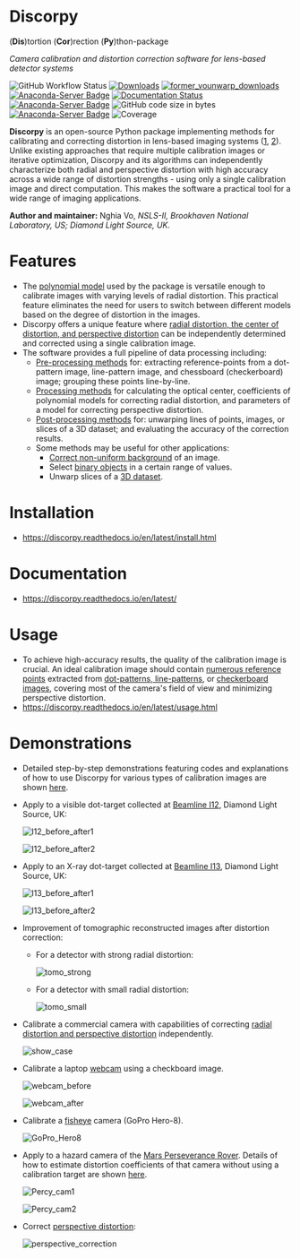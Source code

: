 # Discorpy
(**Dis**)tortion (**Cor**)rection (**Py**)thon-package

*Camera calibration and distortion correction software for lens-based detector systems*

![GitHub Workflow Status](https://img.shields.io/github/actions/workflow/status/DiamondLightSource/discorpy/discorpy_ga.yml) 
[![Downloads](https://static.pepy.tech/personalized-badge/discorpy?period=total&units=international_system&left_color=grey&right_color=blue&left_text=Pypi-downloads)](https://pepy.tech/project/discorpy) 
[![former_vounwarp_downloads](https://anaconda.org/conda-forge/vounwarp/badges/downloads.svg)](https://anaconda.org/conda-forge/vounwarp) 
[![Anaconda-Server Badge](https://anaconda.org/conda-forge/discorpy/badges/downloads.svg)](https://anaconda.org/conda-forge/discorpy) 
[![Documentation Status](https://readthedocs.org/projects/discorpy/badge/?version=latest)](https://discorpy.readthedocs.io/en/latest/?badge=latest) 
[![Anaconda-Server Badge](https://anaconda.org/conda-forge/discorpy/badges/platforms.svg)](https://anaconda.org/conda-forge/discorpy) 
![GitHub code size in bytes](https://img.shields.io/github/languages/code-size/DiamondLightSource/discorpy) 
[![Anaconda-Server Badge](https://anaconda.org/conda-forge/discorpy/badges/license.svg)](https://anaconda.org/conda-forge/discorpy)
![Coverage](https://github.com/DiamondLightSource/discorpy/raw/master/docs/coverage_report/coverage.svg)


**Discorpy** is an open-source Python package implementing methods for calibrating and correcting distortion 
in lens-based imaging systems ([1](https://doi.org/10.1364/OE.23.032859), [2](https://doi.org/10.1107/S1600577525002267)). 
Unlike existing approaches that require multiple calibration images or iterative optimization, 
Discorpy and its algorithms can independently characterize both radial and perspective distortion 
with high accuracy across a wide range of distortion strengths - using only a single calibration image 
and direct computation. This makes the software a practical tool for a wide range of imaging applications.

**Author and maintainer:** Nghia Vo, *NSLS-II, Brookhaven National Laboratory, US; Diamond Light Source, UK.*

Features
========
- The [polynomial model](https://discorpy.readthedocs.io/en/latest/tutorials/methods.html#calculating-coefficients-of-a-polynomial-model-for-radial-distortion-correction) 
  used by the package is versatile enough to calibrate images with varying levels of 
  radial distortion. This practical feature eliminates the need for users to switch 
  between different models based on the degree of distortion in the images.
- Discorpy offers a unique feature where [radial distortion, the center of distortion, and perspective distortion](https://discorpy.readthedocs.io/en/latest/tutorials/methods.html)
  can be independently determined and corrected using a single calibration image.
- The software provides a full pipeline of data processing including:
  + [Pre-processing methods](https://discorpy.readthedocs.io/en/latest/api.html#pre-processing) 
    for: extracting reference-points from a dot-pattern image, line-pattern image, 
    and chessboard (checkerboard) image; grouping these points line-by-line.
  + [Processing methods](https://discorpy.readthedocs.io/en/latest/api.html#processing) for calculating 
    the optical center, coefficients of polynomial models for correcting radial distortion, and parameters 
    of a model for correcting perspective distortion.
  + [Post-processing methods](https://discorpy.readthedocs.io/en/latest/api.html#post-processing) for: 
    unwarping lines of points, images, or slices of a 3D dataset; and evaluating the accuracy of the correction results.
  + Some methods may be useful for other applications:
    * [Correct non-uniform background](https://discorpy.readthedocs.io/en/latest/api/discorpy.prep.preprocessing.html#discorpy.prep.preprocessing.normalization_fft) of an image.
    * Select [binary objects](https://discorpy.readthedocs.io/en/latest/api/discorpy.prep.preprocessing.html#discorpy.prep.preprocessing.select_dots_based_distance) in a certain range of values.
    * Unwarp slices of a [3D dataset](https://discorpy.readthedocs.io/en/latest/api/discorpy.post.postprocessing.html#discorpy.post.postprocessing.unwarp_slice_backward).

Installation
============

- https://discorpy.readthedocs.io/en/latest/install.html

Documentation
=============

- https://discorpy.readthedocs.io/en/latest/

Usage
=====

- To achieve high-accuracy results, the quality of the calibration image is crucial. 
  An ideal calibration image should contain [numerous reference points](https://discorpy.readthedocs.io/en/latest/tutorials/methods.html#extracting-reference-points-from-a-calibration-image) 
  extracted from [dot-patterns, line-patterns](https://github.com/DiamondLightSource/discorpy/tree/master/data), 
  or [checkerboard images](https://github.com/DiamondLightSource/discorpy/tree/master/data/laptop_camera), covering most of 
  the camera's field of view and minimizing perspective distortion.
- https://discorpy.readthedocs.io/en/latest/usage.html

Demonstrations
==============

- Detailed step-by-step demonstrations featuring codes and explanations of how to use Discorpy for various types of calibration images
  are shown [here](https://discorpy.readthedocs.io/en/latest/usage.html#demonstrations). 

- Apply to a visible dot-target collected at [Beamline I12](https://www.diamond.ac.uk/Instruments/Imaging-and-Microscopy/I12/Detectors-at-I12.html),
  Diamond Light Source, UK:

    ![I12_before_after1](https://github.com/DiamondLightSource/discorpy/raw/master/data/demo/i12_data_1.jpg)

    ![I12_before_after2](https://github.com/DiamondLightSource/discorpy/raw/master/data/demo/i12_data_2.jpg)

- Apply to an X-ray dot-target collected at [Beamline I13](https://www.diamond.ac.uk/Instruments/Imaging-and-Microscopy/I13/Diamond-Manchester_Imaging_Branchline/Facilities_and_equipment_Imaging.html),
  Diamond Light Source, UK:

    ![I13_before_after1](https://github.com/DiamondLightSource/discorpy/raw/master/data/demo/i13_data_1.jpg)

    ![I13_before_after2](https://github.com/DiamondLightSource/discorpy/raw/master/data/demo/i13_data_2.jpg)

- Improvement of tomographic reconstructed images after distortion correction:
  + For a detector with strong radial distortion:
    
    ![tomo_strong](https://github.com/DiamondLightSource/discorpy/raw/master/data/demo/tomo_slice_strong_distortion.jpg)
    
  + For a detector with small radial distortion:
    
    ![tomo_small](https://github.com/DiamondLightSource/discorpy/raw/master/data/demo/tomo_slice_small_distortion.jpg)

- Calibrate a commercial camera with capabilities of correcting [radial distortion and perspective distortion](https://discorpy.readthedocs.io/en/latest/usage/demo_05.html)
  independently.

  ![show_case](https://github.com/DiamondLightSource/discorpy/raw/master/data/demo/showcase.png)

- Calibrate a laptop [webcam](https://discorpy.readthedocs.io/en/latest/usage/demo_06.html) using a checkboard image.
  
  ![webcam_before](https://github.com/DiamondLightSource/discorpy/raw/master/data/demo/checkboard_before.jpg)

  ![webcam_after](https://github.com/DiamondLightSource/discorpy/raw/master/data/demo/checkboard_after.jpg)

- Calibrate a [fisheye](https://discorpy.readthedocs.io/en/latest/technical_notes/fisheye_correction.html) camera (GoPro Hero-8).
 
  ![GoPro_Hero8](https://github.com/DiamondLightSource/discorpy/raw/master/data/demo/fisheye_calibration.jpg)

- Apply to a hazard camera of the [Mars Perseverance Rover](https://mars.nasa.gov/mars2020/multimedia/raw-images/).
  Details of how to estimate distortion coefficients of that camera without using
  a calibration target are shown [here](https://discorpy.readthedocs.io/en/latest/usage/demo_08.html).  

    ![Percy_cam1](https://github.com/DiamondLightSource/discorpy/raw/master/data/demo/Percy_cam1.jpg)

    ![Percy_cam2](https://github.com/DiamondLightSource/discorpy/raw/master/data/demo/Percy_cam2.jpg)

- Correct [perspective distortion](https://discorpy.readthedocs.io/en/latest/usage/demo_07.html):

    ![perspective_correction](https://github.com/DiamondLightSource/discorpy/raw/master/data/demo/perspective_correction_demo.jpg)
